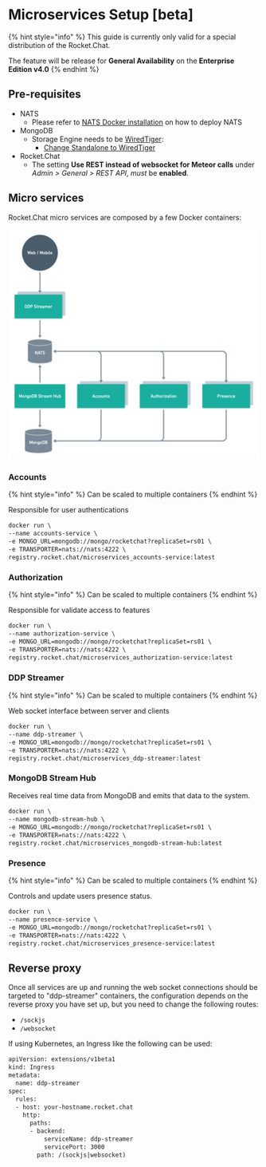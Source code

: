# Microservices Setup \[beta\]

{% hint style="info" %}
This guide is currently only valid for a special distribution of the Rocket.Chat.

The feature will be release for **General Availability** on the **Enterprise Edition v4.0**
{% endhint %}

## Pre-requisites

* NATS
  * Please refer to [NATS Docker installation](https://docs.nats.io/nats-server/nats_docker) on how to deploy NATS
* MongoDB
  * Storage Engine needs to be [WiredTiger](https://docs.mongodb.com/manual/core/wiredtiger/):
    * [Change Standalone to WiredTiger](https://docs.mongodb.com/manual/tutorial/change-standalone-wiredtiger/)
* Rocket.Chat
  * The setting **Use REST instead of websocket for Meteor calls** under _Admin &gt; General &gt; REST API_, _must_ be **enabled**.

## Micro services

Rocket.Chat micro services are composed by a few Docker containers:

![](../.gitbook/assets/image%20%283%29.png)

### Accounts

{% hint style="info" %}
Can be scaled to multiple containers
{% endhint %}

Responsible for user authentications

```text
docker run \
--name accounts-service \
-e MONGO_URL=mongodb://mongo/rocketchat?replicaSet=rs01 \
-e TRANSPORTER=nats://nats:4222 \
registry.rocket.chat/microservices_accounts-service:latest
```

### Authorization

{% hint style="info" %}
Can be scaled to multiple containers
{% endhint %}

Responsible for validate access to features

```text
docker run \
--name authorization-service \
-e MONGO_URL=mongodb://mongo/rocketchat?replicaSet=rs01 \
-e TRANSPORTER=nats://nats:4222 \
registry.rocket.chat/microservices_authorization-service:latest
```

### DDP Streamer

{% hint style="info" %}
Can be scaled to multiple containers
{% endhint %}

Web socket interface between server and clients

```text
docker run \
--name ddp-streamer \
-e MONGO_URL=mongodb://mongo/rocketchat?replicaSet=rs01 \
-e TRANSPORTER=nats://nats:4222 \
registry.rocket.chat/microservices_ddp-streamer:latest
```

### MongoDB Stream Hub

Receives real time data from MongoDB and emits that data to the system.

```text
docker run \
--name mongodb-stream-hub \
-e MONGO_URL=mongodb://mongo/rocketchat?replicaSet=rs01 \
-e TRANSPORTER=nats://nats:4222 \
registry.rocket.chat/microservices_mongodb-stream-hub:latest
```

### Presence

{% hint style="info" %}
Can be scaled to multiple containers
{% endhint %}

Controls and update users presence status.

```text
docker run \
--name presence-service \
-e MONGO_URL=mongodb://mongo/rocketchat?replicaSet=rs01 \
-e TRANSPORTER=nats://nats:4222 \
registry.rocket.chat/microservices_presence-service:latest
```

## Reverse proxy

Once all services are up and running the web socket connections should be targeted to "ddp-streamer" containers, the configuration depends on the reverse proxy you have set up, but you need to change the following routes:

* `/sockjs`
* `/websocket`

If using Kubernetes, an Ingress like the following can be used:

```text
apiVersion: extensions/v1beta1
kind: Ingress
metadata:
  name: ddp-streamer
spec:
  rules:
  - host: your-hostname.rocket.chat
    http:
      paths:
      - backend:
          serviceName: ddp-streamer
          servicePort: 3000
        path: /(sockjs|websocket)
```

